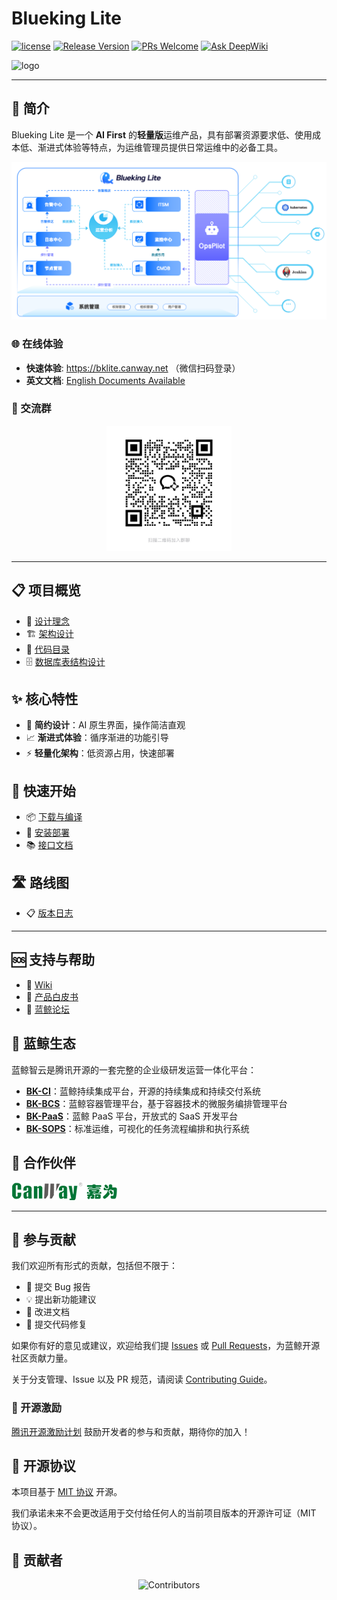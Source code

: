 # Blueking Lite

[![license](https://img.shields.io/badge/license-mit-brightgreen.svg?style=flat)](https://github.com/TencentBlueKing/bk-cmdb/blob/master/LICENSE.txt) [![Release Version](https://img.shields.io/badge/release-dev--in--progress-orange.svg)](https://github.com/TencentBlueKing/bk-cmdb/releases) [![PRs Welcome](https://img.shields.io/badge/PRs-welcome-brightgreen.svg)](https://github.com/TencentBlueKing/bk-cmdb/pulls) [![Ask DeepWiki](https://deepwiki.com/badge.svg)](https://deepwiki.com/TencentBlueKing/bk-lite)

![logo](./docs/resource/img/logo.png)

---


## 📖 简介

Blueking Lite 是一个 **AI First** 的**轻量版**运维产品，具有部署资源要求低、使用成本低、渐进式体验等特点，为运维管理员提供日常运维中的必备工具。

![intro](./docs/resource/img/intro.png)

### 🌐 在线体验

- **快速体验**: https://bklite.canway.net （微信扫码登录）
- **英文文档**: [English Documents Available](readme_en.md)

### 💬 交流群

<div align="center">

<img src="./docs/resource/img/qrcode.jpg" width="200" alt="BKLite 交流群">

</div>

---

## 📋 项目概览

- 📝 [设计理念](docs/overview/design.md)
- 🏗️ [架构设计](docs/overview/architecture.md)
- 📁 [代码目录](docs/overview/code_framework.md)
- 🗄️ [数据库表结构设计](docs/db/README.md)

## ✨ 核心特性

- 🎨 **简约设计**：AI 原生界面，操作简洁直观
- 📈 **渐进式体验**：循序渐进的功能引导
- ⚡ **轻量化架构**：低资源占用，快速部署

## 🚀 快速开始

- 📦 [下载与编译](docs/overview/source_compile.md)
- 🐳 [安装部署](deploy/docker-compose/Readme.md)
- 📚 [接口文档](docs/overview/api_doc.md)

## 🛣️ 路线图

- 📋 [版本日志](docs/changelog/release.md)

---

## 🆘 支持与帮助

- 📖 [Wiki](https://github.com/TencentBlueKing/bk-cmdb/wiki)
- 📘 [产品白皮书](https://docs.bk.tencent.com/)
- 💬 [蓝鲸论坛](https://bk.tencent.com/s-mart/community)

## 🌟 蓝鲸生态

蓝鲸智云是腾讯开源的一套完整的企业级研发运营一体化平台：

- **[BK-CI](https://github.com/Tencent/bk-ci)**：蓝鲸持续集成平台，开源的持续集成和持续交付系统
- **[BK-BCS](https://github.com/Tencent/bk-bcs)**：蓝鲸容器管理平台，基于容器技术的微服务编排管理平台
- **[BK-PaaS](https://github.com/Tencent/bk-PaaS)**：蓝鲸 PaaS 平台，开放式的 SaaS 开发平台
- **[BK-SOPS](https://github.com/Tencent/bk-sops)**：标准运维，可视化的任务流程编排和执行系统

## 🤝 合作伙伴

<div>

![jiawei](docs/resource/img/jiawei-logo.png)

</div>

---

## 🤝 参与贡献

我们欢迎所有形式的贡献，包括但不限于：

- 🐛 提交 Bug 报告
- 💡 提出新功能建议
- 📝 改进文档
- 🔧 提交代码修复

如果你有好的意见或建议，欢迎给我们提 [Issues](https://github.com/TencentBlueKing/bk-lite/issues) 或 [Pull Requests](https://github.com/TencentBlueKing/bk-lite/pulls)，为蓝鲸开源社区贡献力量。

关于分支管理、Issue 以及 PR 规范，请阅读 [Contributing Guide](docs/CONTRIBUTING.md)。

### 🎉 开源激励

[腾讯开源激励计划](https://opensource.tencent.com/contribution) 鼓励开发者的参与和贡献，期待你的加入！

## 📄 开源协议

本项目基于 [MIT 协议](LICENSE.txt) 开源。

我们承诺未来不会更改适用于交付给任何人的当前项目版本的开源许可证（MIT 协议）。

## 👥 贡献者

<div align="center">

![Contributors](https://contrib.nn.ci/api?repo=TencentBlueKing/bk-lite)

</div>
